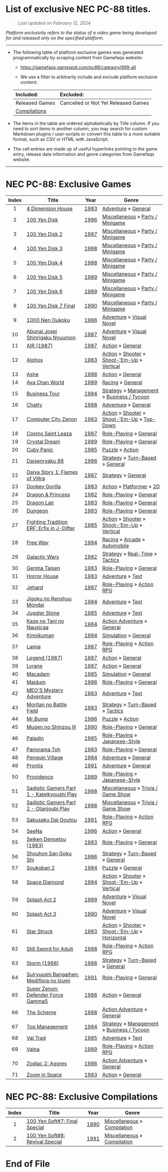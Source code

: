 ﻿# List of exclusive NEC PC-88 titles.

> *Last updated on February 12, 2024*

_Platform exclusivity refers to the status of a video game being developed for and released only on the specified platform._

-----------------------------

 - The following table of platform exclusive games was generated programmatically by scraping content from Gamefaqs website: 

    - https://gamefaqs.gamespot.com/pc88/category/999-all

    - We use a filter to arbitrarily include and exclude platform exclusive content:

      
    |Included:|Excluded:|
    |:--|:--|
    |Released Games|Cancelled or Not Yet Released Games
    |[Compilations](https://gamefaqs.gamespot.com/pc88/category/233-miscellaneous-compilation)|


 - The items in the table are ordered alphabetically by Title column. If you need to sort items in another column, you may search for custom Markdown plugins / user-scripts or convert this table to a more suitable format, such as CSV or HTML with JavaScript.

 - The cell entries are made up of useful hyperlinks pointing to the game entry, release date information and genre categories from Gamefaqs website.

-----------------------------
# NEC PC-88∶ Exclusive Games
|Index|Title|Year|Genre|
|:--:|--|--|--|
|1|<a href="https://gamefaqs.gamespot.com/pc88/209520-4-dimension-house" target="_blank" rel="noopener noreferrer">4 Dimension House</a>|<a href="https://gamefaqs.gamespot.com/pc88/209520-4-dimension-house/data" target="_blank" rel="noopener noreferrer">1983</a>|<a href="https://gamefaqs.gamespot.com/pc88/category/50-adventure" target="_blank" rel="noopener noreferrer">Adventure</a> &raquo; <a href="https://gamefaqs.gamespot.com/pc88/category/251-adventure-general" target="_blank" rel="noopener noreferrer">General</a>|
|2|<a href="https://gamefaqs.gamespot.com/pc88/187792-100-yen-disk" target="_blank" rel="noopener noreferrer">100 Yen Disk</a>|<a href="https://gamefaqs.gamespot.com/pc88/187792-100-yen-disk/data" target="_blank" rel="noopener noreferrer">1986</a>|<a href="https://gamefaqs.gamespot.com/pc88/category/49-miscellaneous" target="_blank" rel="noopener noreferrer">Miscellaneous</a> &raquo; <a href="https://gamefaqs.gamespot.com/pc88/category/181-miscellaneous-party-minigame" target="_blank" rel="noopener noreferrer">Party / Minigame</a>|
|3|<a href="https://gamefaqs.gamespot.com/pc88/187793-100-yen-disk-2" target="_blank" rel="noopener noreferrer">100 Yen Disk 2</a>|<a href="https://gamefaqs.gamespot.com/pc88/187793-100-yen-disk-2/data" target="_blank" rel="noopener noreferrer">1987</a>|<a href="https://gamefaqs.gamespot.com/pc88/category/49-miscellaneous" target="_blank" rel="noopener noreferrer">Miscellaneous</a> &raquo; <a href="https://gamefaqs.gamespot.com/pc88/category/181-miscellaneous-party-minigame" target="_blank" rel="noopener noreferrer">Party / Minigame</a>|
|4|<a href="https://gamefaqs.gamespot.com/pc88/187794-100-yen-disk-3" target="_blank" rel="noopener noreferrer">100 Yen Disk 3</a>|<a href="https://gamefaqs.gamespot.com/pc88/187794-100-yen-disk-3/data" target="_blank" rel="noopener noreferrer">1988</a>|<a href="https://gamefaqs.gamespot.com/pc88/category/49-miscellaneous" target="_blank" rel="noopener noreferrer">Miscellaneous</a> &raquo; <a href="https://gamefaqs.gamespot.com/pc88/category/181-miscellaneous-party-minigame" target="_blank" rel="noopener noreferrer">Party / Minigame</a>|
|5|<a href="https://gamefaqs.gamespot.com/pc88/187795-100-yen-disk-4" target="_blank" rel="noopener noreferrer">100 Yen Disk 4</a>|<a href="https://gamefaqs.gamespot.com/pc88/187795-100-yen-disk-4/data" target="_blank" rel="noopener noreferrer">1988</a>|<a href="https://gamefaqs.gamespot.com/pc88/category/49-miscellaneous" target="_blank" rel="noopener noreferrer">Miscellaneous</a> &raquo; <a href="https://gamefaqs.gamespot.com/pc88/category/181-miscellaneous-party-minigame" target="_blank" rel="noopener noreferrer">Party / Minigame</a>|
|6|<a href="https://gamefaqs.gamespot.com/pc88/187796-100-yen-disk-5" target="_blank" rel="noopener noreferrer">100 Yen Disk 5</a>|<a href="https://gamefaqs.gamespot.com/pc88/187796-100-yen-disk-5/data" target="_blank" rel="noopener noreferrer">1989</a>|<a href="https://gamefaqs.gamespot.com/pc88/category/49-miscellaneous" target="_blank" rel="noopener noreferrer">Miscellaneous</a> &raquo; <a href="https://gamefaqs.gamespot.com/pc88/category/181-miscellaneous-party-minigame" target="_blank" rel="noopener noreferrer">Party / Minigame</a>|
|7|<a href="https://gamefaqs.gamespot.com/pc88/187797-100-yen-disk-6" target="_blank" rel="noopener noreferrer">100 Yen Disk 6</a>|<a href="https://gamefaqs.gamespot.com/pc88/187797-100-yen-disk-6/data" target="_blank" rel="noopener noreferrer">1989</a>|<a href="https://gamefaqs.gamespot.com/pc88/category/49-miscellaneous" target="_blank" rel="noopener noreferrer">Miscellaneous</a> &raquo; <a href="https://gamefaqs.gamespot.com/pc88/category/181-miscellaneous-party-minigame" target="_blank" rel="noopener noreferrer">Party / Minigame</a>|
|8|<a href="https://gamefaqs.gamespot.com/pc88/187798-100-yen-disk-7-final" target="_blank" rel="noopener noreferrer">100 Yen Disk 7 Final</a>|<a href="https://gamefaqs.gamespot.com/pc88/187798-100-yen-disk-7-final/data" target="_blank" rel="noopener noreferrer">1990</a>|<a href="https://gamefaqs.gamespot.com/pc88/category/49-miscellaneous" target="_blank" rel="noopener noreferrer">Miscellaneous</a> &raquo; <a href="https://gamefaqs.gamespot.com/pc88/category/181-miscellaneous-party-minigame" target="_blank" rel="noopener noreferrer">Party / Minigame</a>|
|9|<a href="https://gamefaqs.gamespot.com/pc88/202832-1000-nen-oukoku" target="_blank" rel="noopener noreferrer">1000 Nen Oukoku</a>|<a href="https://gamefaqs.gamespot.com/pc88/202832-1000-nen-oukoku/data" target="_blank" rel="noopener noreferrer">1986</a>|<a href="https://gamefaqs.gamespot.com/pc88/category/50-adventure" target="_blank" rel="noopener noreferrer">Adventure</a> &raquo; <a href="https://gamefaqs.gamespot.com/pc88/category/294-adventure-visual-novel" target="_blank" rel="noopener noreferrer">Visual Novel</a>|
|10|<a href="https://gamefaqs.gamespot.com/pc88/218912-abunai-josei-shinrigaku-nyuumon" target="_blank" rel="noopener noreferrer">Abunai Josei Shinrigaku Nyuumon</a>|<a href="https://gamefaqs.gamespot.com/pc88/218912-abunai-josei-shinrigaku-nyuumon/data" target="_blank" rel="noopener noreferrer">1987</a>|<a href="https://gamefaqs.gamespot.com/pc88/category/50-adventure" target="_blank" rel="noopener noreferrer">Adventure</a> &raquo; <a href="https://gamefaqs.gamespot.com/pc88/category/294-adventure-visual-novel" target="_blank" rel="noopener noreferrer">Visual Novel</a>|
|11|<a href="https://gamefaqs.gamespot.com/pc88/217917-air-1987" target="_blank" rel="noopener noreferrer">AIR (1987)</a>|<a href="https://gamefaqs.gamespot.com/pc88/217917-air-1987/data" target="_blank" rel="noopener noreferrer">1987</a>|<a href="https://gamefaqs.gamespot.com/pc88/category/54-action" target="_blank" rel="noopener noreferrer">Action</a> &raquo; <a href="https://gamefaqs.gamespot.com/pc88/category/250-action-general" target="_blank" rel="noopener noreferrer">General</a>|
|12|<a href="https://gamefaqs.gamespot.com/pc88/217572-alphos" target="_blank" rel="noopener noreferrer">Alphos</a>|<a href="https://gamefaqs.gamespot.com/pc88/217572-alphos/data" target="_blank" rel="noopener noreferrer">1983</a>|<a href="https://gamefaqs.gamespot.com/pc88/category/54-action" target="_blank" rel="noopener noreferrer">Action</a> &raquo; <a href="https://gamefaqs.gamespot.com/pc88/category/55-action-shooter" target="_blank" rel="noopener noreferrer">Shooter</a> &raquo; <a href="https://gamefaqs.gamespot.com/pc88/category/313-action-shooter-shoot-em-up" target="_blank" rel="noopener noreferrer">Shoot-&#039;Em-Up</a> &raquo; <a href="https://gamefaqs.gamespot.com/pc88/category/83-action-shooter-shoot-em-up-vertical" target="_blank" rel="noopener noreferrer">Vertical</a>|
|13|<a href="https://gamefaqs.gamespot.com/pc88/217916-ashe" target="_blank" rel="noopener noreferrer">Ashe</a>|<a href="https://gamefaqs.gamespot.com/pc88/217916-ashe/data" target="_blank" rel="noopener noreferrer">1988</a>|<a href="https://gamefaqs.gamespot.com/pc88/category/54-action" target="_blank" rel="noopener noreferrer">Action</a> &raquo; <a href="https://gamefaqs.gamespot.com/pc88/category/250-action-general" target="_blank" rel="noopener noreferrer">General</a>|
|14|<a href="https://gamefaqs.gamespot.com/pc88/326729-aya-chan-world" target="_blank" rel="noopener noreferrer">Aya Chan World</a>|<a href="https://gamefaqs.gamespot.com/pc88/326729-aya-chan-world/data" target="_blank" rel="noopener noreferrer">1989</a>|<a href="https://gamefaqs.gamespot.com/pc88/category/47-racing" target="_blank" rel="noopener noreferrer">Racing</a> &raquo; <a href="https://gamefaqs.gamespot.com/pc88/category/252-racing-general" target="_blank" rel="noopener noreferrer">General</a>|
|15|<a href="https://gamefaqs.gamespot.com/pc88/259156-business-tour" target="_blank" rel="noopener noreferrer">Business Tour</a>|<a href="https://gamefaqs.gamespot.com/pc88/259156-business-tour/data" target="_blank" rel="noopener noreferrer">1984</a>|<a href="https://gamefaqs.gamespot.com/pc88/category/45-strategy" target="_blank" rel="noopener noreferrer">Strategy</a> &raquo; <a href="https://gamefaqs.gamespot.com/pc88/category/60-strategy-management" target="_blank" rel="noopener noreferrer">Management</a> &raquo; <a href="https://gamefaqs.gamespot.com/pc88/category/220-strategy-management-business-tycoon" target="_blank" rel="noopener noreferrer">Business / Tycoon</a>|
|16|<a href="https://gamefaqs.gamespot.com/pc88/278028-chatty" target="_blank" rel="noopener noreferrer">Chatty</a>|<a href="https://gamefaqs.gamespot.com/pc88/278028-chatty/data" target="_blank" rel="noopener noreferrer">1988</a>|<a href="https://gamefaqs.gamespot.com/pc88/category/50-adventure" target="_blank" rel="noopener noreferrer">Adventure</a> &raquo; <a href="https://gamefaqs.gamespot.com/pc88/category/251-adventure-general" target="_blank" rel="noopener noreferrer">General</a>|
|17|<a href="https://gamefaqs.gamespot.com/pc88/178967-computer-city-zenon" target="_blank" rel="noopener noreferrer">Computer City Zenon</a>|<a href="https://gamefaqs.gamespot.com/pc88/178967-computer-city-zenon/data" target="_blank" rel="noopener noreferrer">1983</a>|<a href="https://gamefaqs.gamespot.com/pc88/category/54-action" target="_blank" rel="noopener noreferrer">Action</a> &raquo; <a href="https://gamefaqs.gamespot.com/pc88/category/55-action-shooter" target="_blank" rel="noopener noreferrer">Shooter</a> &raquo; <a href="https://gamefaqs.gamespot.com/pc88/category/313-action-shooter-shoot-em-up" target="_blank" rel="noopener noreferrer">Shoot-&#039;Em-Up</a> &raquo; <a href="https://gamefaqs.gamespot.com/pc88/category/272-action-shooter-shoot-em-up-top-down" target="_blank" rel="noopener noreferrer">Top-Down</a>|
|18|<a href="https://gamefaqs.gamespot.com/pc88/396311-cosmo-saint-leaza" target="_blank" rel="noopener noreferrer">Cosmo Saint Leaza</a>|<a href="https://gamefaqs.gamespot.com/pc88/396311-cosmo-saint-leaza/data" target="_blank" rel="noopener noreferrer">1987</a>|<a href="https://gamefaqs.gamespot.com/pc88/category/48-role-playing" target="_blank" rel="noopener noreferrer">Role-Playing</a> &raquo; <a href="https://gamefaqs.gamespot.com/pc88/category/257-role-playing-general" target="_blank" rel="noopener noreferrer">General</a>|
|19|<a href="https://gamefaqs.gamespot.com/pc88/272139-crystal-dream" target="_blank" rel="noopener noreferrer">Crystal Dream</a>|<a href="https://gamefaqs.gamespot.com/pc88/272139-crystal-dream/data" target="_blank" rel="noopener noreferrer">1989</a>|<a href="https://gamefaqs.gamespot.com/pc88/category/48-role-playing" target="_blank" rel="noopener noreferrer">Role-Playing</a> &raquo; <a href="https://gamefaqs.gamespot.com/pc88/category/257-role-playing-general" target="_blank" rel="noopener noreferrer">General</a>|
|20|<a href="https://gamefaqs.gamespot.com/pc88/400105-cuby-panic" target="_blank" rel="noopener noreferrer">Cuby Panic</a>|<a href="https://gamefaqs.gamespot.com/pc88/400105-cuby-panic/data" target="_blank" rel="noopener noreferrer">1985</a>|<a href="https://gamefaqs.gamespot.com/pc88/category/173-puzzle" target="_blank" rel="noopener noreferrer">Puzzle</a> &raquo; <a href="https://gamefaqs.gamespot.com/pc88/category/282-puzzle-action" target="_blank" rel="noopener noreferrer">Action</a>|
|21|<a href="https://gamefaqs.gamespot.com/pc88/369588-daisenryaku-88" target="_blank" rel="noopener noreferrer">Daisenryaku 88</a>|<a href="https://gamefaqs.gamespot.com/pc88/369588-daisenryaku-88/data" target="_blank" rel="noopener noreferrer">1986</a>|<a href="https://gamefaqs.gamespot.com/pc88/category/45-strategy" target="_blank" rel="noopener noreferrer">Strategy</a> &raquo; <a href="https://gamefaqs.gamespot.com/pc88/category/59-strategy-turn-based" target="_blank" rel="noopener noreferrer">Turn-Based</a> &raquo; <a href="https://gamefaqs.gamespot.com/pc88/category/305-strategy-turn-based-general" target="_blank" rel="noopener noreferrer">General</a>|
|22|<a href="https://gamefaqs.gamespot.com/pc88/996785-daiva-story-1-flames-of-vlitra" target="_blank" rel="noopener noreferrer">Daiva Story 1: Flames of Vlitra</a>|<a href="https://gamefaqs.gamespot.com/pc88/996785-daiva-story-1-flames-of-vlitra/data" target="_blank" rel="noopener noreferrer">1987</a>|<a href="https://gamefaqs.gamespot.com/pc88/category/45-strategy" target="_blank" rel="noopener noreferrer">Strategy</a> &raquo; <a href="https://gamefaqs.gamespot.com/pc88/category/253-strategy-general" target="_blank" rel="noopener noreferrer">General</a>|
|23|<a href="https://gamefaqs.gamespot.com/pc88/216713-donkey-gorilla" target="_blank" rel="noopener noreferrer">Donkey Gorilla</a>|<a href="https://gamefaqs.gamespot.com/pc88/216713-donkey-gorilla/data" target="_blank" rel="noopener noreferrer">1983</a>|<a href="https://gamefaqs.gamespot.com/pc88/category/54-action" target="_blank" rel="noopener noreferrer">Action</a> &raquo; <a href="https://gamefaqs.gamespot.com/pc88/category/56-action-platformer" target="_blank" rel="noopener noreferrer">Platformer</a> &raquo; <a href="https://gamefaqs.gamespot.com/pc88/category/84-action-platformer-2d" target="_blank" rel="noopener noreferrer">2D</a>|
|24|<a href="https://gamefaqs.gamespot.com/pc88/361824-dragon-and-princess" target="_blank" rel="noopener noreferrer">Dragon & Princess</a>|<a href="https://gamefaqs.gamespot.com/pc88/361824-dragon-and-princess/data" target="_blank" rel="noopener noreferrer">1982</a>|<a href="https://gamefaqs.gamespot.com/pc88/category/48-role-playing" target="_blank" rel="noopener noreferrer">Role-Playing</a> &raquo; <a href="https://gamefaqs.gamespot.com/pc88/category/257-role-playing-general" target="_blank" rel="noopener noreferrer">General</a>|
|25|<a href="https://gamefaqs.gamespot.com/pc88/382330-dragon-lair" target="_blank" rel="noopener noreferrer">Dragon Lair</a>|<a href="https://gamefaqs.gamespot.com/pc88/382330-dragon-lair/data" target="_blank" rel="noopener noreferrer">1983</a>|<a href="https://gamefaqs.gamespot.com/pc88/category/48-role-playing" target="_blank" rel="noopener noreferrer">Role-Playing</a> &raquo; <a href="https://gamefaqs.gamespot.com/pc88/category/257-role-playing-general" target="_blank" rel="noopener noreferrer">General</a>|
|26|<a href="https://gamefaqs.gamespot.com/pc88/219616-dungeon" target="_blank" rel="noopener noreferrer">Dungeon</a>|<a href="https://gamefaqs.gamespot.com/pc88/219616-dungeon/data" target="_blank" rel="noopener noreferrer">1983</a>|<a href="https://gamefaqs.gamespot.com/pc88/category/48-role-playing" target="_blank" rel="noopener noreferrer">Role-Playing</a> &raquo; <a href="https://gamefaqs.gamespot.com/pc88/category/257-role-playing-general" target="_blank" rel="noopener noreferrer">General</a>|
|27|<a href="https://gamefaqs.gamespot.com/pc88/300579-fighting-tradition-erf-erfix-in-j-difter" target="_blank" rel="noopener noreferrer">Fighting Tradition ERF: Erfix in J-Difter</a>|<a href="https://gamefaqs.gamespot.com/pc88/300579-fighting-tradition-erf-erfix-in-j-difter/data" target="_blank" rel="noopener noreferrer">1985</a>|<a href="https://gamefaqs.gamespot.com/pc88/category/54-action" target="_blank" rel="noopener noreferrer">Action</a> &raquo; <a href="https://gamefaqs.gamespot.com/pc88/category/55-action-shooter" target="_blank" rel="noopener noreferrer">Shooter</a> &raquo; <a href="https://gamefaqs.gamespot.com/pc88/category/313-action-shooter-shoot-em-up" target="_blank" rel="noopener noreferrer">Shoot-&#039;Em-Up</a> &raquo; <a href="https://gamefaqs.gamespot.com/pc88/category/83-action-shooter-shoot-em-up-vertical" target="_blank" rel="noopener noreferrer">Vertical</a>|
|28|<a href="https://gamefaqs.gamespot.com/pc88/259157-free-way" target="_blank" rel="noopener noreferrer">Free Way</a>|<a href="https://gamefaqs.gamespot.com/pc88/259157-free-way/data" target="_blank" rel="noopener noreferrer">1984</a>|<a href="https://gamefaqs.gamespot.com/pc88/category/47-racing" target="_blank" rel="noopener noreferrer">Racing</a> &raquo; <a href="https://gamefaqs.gamespot.com/pc88/category/314-racing-arcade" target="_blank" rel="noopener noreferrer">Arcade</a> &raquo; <a href="https://gamefaqs.gamespot.com/pc88/category/232-racing-arcade-automobile" target="_blank" rel="noopener noreferrer">Automobile</a>|
|29|<a href="https://gamefaqs.gamespot.com/pc88/216711-galactic-wars" target="_blank" rel="noopener noreferrer">Galactic Wars</a>|<a href="https://gamefaqs.gamespot.com/pc88/216711-galactic-wars/data" target="_blank" rel="noopener noreferrer">1982</a>|<a href="https://gamefaqs.gamespot.com/pc88/category/45-strategy" target="_blank" rel="noopener noreferrer">Strategy</a> &raquo; <a href="https://gamefaqs.gamespot.com/pc88/category/58-strategy-real-time" target="_blank" rel="noopener noreferrer">Real-Time</a> &raquo; <a href="https://gamefaqs.gamespot.com/pc88/category/304-strategy-real-time-tactics" target="_blank" rel="noopener noreferrer">Tactics</a>|
|30|<a href="https://gamefaqs.gamespot.com/pc88/382319-genma-taisen" target="_blank" rel="noopener noreferrer">Genma Taisen</a>|<a href="https://gamefaqs.gamespot.com/pc88/382319-genma-taisen/data" target="_blank" rel="noopener noreferrer">1983</a>|<a href="https://gamefaqs.gamespot.com/pc88/category/48-role-playing" target="_blank" rel="noopener noreferrer">Role-Playing</a> &raquo; <a href="https://gamefaqs.gamespot.com/pc88/category/257-role-playing-general" target="_blank" rel="noopener noreferrer">General</a>|
|31|<a href="https://gamefaqs.gamespot.com/pc88/384015-horror-house" target="_blank" rel="noopener noreferrer">Horror House</a>|<a href="https://gamefaqs.gamespot.com/pc88/384015-horror-house/data" target="_blank" rel="noopener noreferrer">1983</a>|<a href="https://gamefaqs.gamespot.com/pc88/category/50-adventure" target="_blank" rel="noopener noreferrer">Adventure</a> &raquo; <a href="https://gamefaqs.gamespot.com/pc88/category/262-adventure-text" target="_blank" rel="noopener noreferrer">Text</a>|
|32|<a href="https://gamefaqs.gamespot.com/pc88/217854-jehard" target="_blank" rel="noopener noreferrer">Jehard</a>|<a href="https://gamefaqs.gamespot.com/pc88/217854-jehard/data" target="_blank" rel="noopener noreferrer">1987</a>|<a href="https://gamefaqs.gamespot.com/pc88/category/48-role-playing" target="_blank" rel="noopener noreferrer">Role-Playing</a> &raquo; <a href="https://gamefaqs.gamespot.com/pc88/category/73-role-playing-action-rpg" target="_blank" rel="noopener noreferrer">Action RPG</a>|
|33|<a href="https://gamefaqs.gamespot.com/pc88/278027-jigoku-no-renshuu-mondai" target="_blank" rel="noopener noreferrer">Jigoku no Renshuu Mondai</a>|<a href="https://gamefaqs.gamespot.com/pc88/278027-jigoku-no-renshuu-mondai/data" target="_blank" rel="noopener noreferrer">1984</a>|<a href="https://gamefaqs.gamespot.com/pc88/category/50-adventure" target="_blank" rel="noopener noreferrer">Adventure</a> &raquo; <a href="https://gamefaqs.gamespot.com/pc88/category/262-adventure-text" target="_blank" rel="noopener noreferrer">Text</a>|
|34|<a href="https://gamefaqs.gamespot.com/pc88/400106-juggler-stone" target="_blank" rel="noopener noreferrer">Juggler Stone</a>|<a href="https://gamefaqs.gamespot.com/pc88/400106-juggler-stone/data" target="_blank" rel="noopener noreferrer">1985</a>|<a href="https://gamefaqs.gamespot.com/pc88/category/50-adventure" target="_blank" rel="noopener noreferrer">Adventure</a> &raquo; <a href="https://gamefaqs.gamespot.com/pc88/category/262-adventure-text" target="_blank" rel="noopener noreferrer">Text</a>|
|35|<a href="https://gamefaqs.gamespot.com/pc88/421705-kaze-no-tani-no-nausicaa" target="_blank" rel="noopener noreferrer">Kaze no Tani no Nausicaa</a>|<a href="https://gamefaqs.gamespot.com/pc88/421705-kaze-no-tani-no-nausicaa/data" target="_blank" rel="noopener noreferrer">1984</a>|<a href="https://gamefaqs.gamespot.com/pc88/category/163-action-adventure" target="_blank" rel="noopener noreferrer">Action Adventure</a> &raquo; <a href="https://gamefaqs.gamespot.com/pc88/category/290-action-adventure-general" target="_blank" rel="noopener noreferrer">General</a>|
|36|<a href="https://gamefaqs.gamespot.com/pc88/284240-kinnikuman" target="_blank" rel="noopener noreferrer">Kinnikuman</a>|<a href="https://gamefaqs.gamespot.com/pc88/284240-kinnikuman/data" target="_blank" rel="noopener noreferrer">1984</a>|<a href="https://gamefaqs.gamespot.com/pc88/category/46-simulation" target="_blank" rel="noopener noreferrer">Simulation</a> &raquo; <a href="https://gamefaqs.gamespot.com/pc88/category/255-simulation-general" target="_blank" rel="noopener noreferrer">General</a>|
|37|<a href="https://gamefaqs.gamespot.com/pc88/223048-lamia" target="_blank" rel="noopener noreferrer">Lamia</a>|<a href="https://gamefaqs.gamespot.com/pc88/223048-lamia/data" target="_blank" rel="noopener noreferrer">1987</a>|<a href="https://gamefaqs.gamespot.com/pc88/category/48-role-playing" target="_blank" rel="noopener noreferrer">Role-Playing</a> &raquo; <a href="https://gamefaqs.gamespot.com/pc88/category/73-role-playing-action-rpg" target="_blank" rel="noopener noreferrer">Action RPG</a>|
|38|<a href="https://gamefaqs.gamespot.com/pc88/405505-legend-1987" target="_blank" rel="noopener noreferrer">Legend (1987)</a>|<a href="https://gamefaqs.gamespot.com/pc88/405505-legend-1987/data" target="_blank" rel="noopener noreferrer">1987</a>|<a href="https://gamefaqs.gamespot.com/pc88/category/54-action" target="_blank" rel="noopener noreferrer">Action</a> &raquo; <a href="https://gamefaqs.gamespot.com/pc88/category/250-action-general" target="_blank" rel="noopener noreferrer">General</a>|
|39|<a href="https://gamefaqs.gamespot.com/pc88/223347-lyrane" target="_blank" rel="noopener noreferrer">Lyrane</a>|<a href="https://gamefaqs.gamespot.com/pc88/223347-lyrane/data" target="_blank" rel="noopener noreferrer">1987</a>|<a href="https://gamefaqs.gamespot.com/pc88/category/54-action" target="_blank" rel="noopener noreferrer">Action</a> &raquo; <a href="https://gamefaqs.gamespot.com/pc88/category/250-action-general" target="_blank" rel="noopener noreferrer">General</a>|
|40|<a href="https://gamefaqs.gamespot.com/pc88/763194-macadam" target="_blank" rel="noopener noreferrer">Macadam</a>|<a href="https://gamefaqs.gamespot.com/pc88/763194-macadam/data" target="_blank" rel="noopener noreferrer">1985</a>|<a href="https://gamefaqs.gamespot.com/pc88/category/46-simulation" target="_blank" rel="noopener noreferrer">Simulation</a> &raquo; <a href="https://gamefaqs.gamespot.com/pc88/category/255-simulation-general" target="_blank" rel="noopener noreferrer">General</a>|
|41|<a href="https://gamefaqs.gamespot.com/pc88/364169-maidum" target="_blank" rel="noopener noreferrer">Maidum</a>|<a href="https://gamefaqs.gamespot.com/pc88/364169-maidum/data" target="_blank" rel="noopener noreferrer">1986</a>|<a href="https://gamefaqs.gamespot.com/pc88/category/48-role-playing" target="_blank" rel="noopener noreferrer">Role-Playing</a> &raquo; <a href="https://gamefaqs.gamespot.com/pc88/category/257-role-playing-general" target="_blank" rel="noopener noreferrer">General</a>|
|42|<a href="https://gamefaqs.gamespot.com/pc88/290816-meos-mystery-adventure" target="_blank" rel="noopener noreferrer">MEO'S Mystery Adventure</a>|<a href="https://gamefaqs.gamespot.com/pc88/290816-meos-mystery-adventure/data" target="_blank" rel="noopener noreferrer">1983</a>|<a href="https://gamefaqs.gamespot.com/pc88/category/50-adventure" target="_blank" rel="noopener noreferrer">Adventure</a> &raquo; <a href="https://gamefaqs.gamespot.com/pc88/category/262-adventure-text" target="_blank" rel="noopener noreferrer">Text</a>|
|43|<a href="https://gamefaqs.gamespot.com/pc88/360294-moritan-no-battle-field" target="_blank" rel="noopener noreferrer">Moritan no Battle Field</a>|<a href="https://gamefaqs.gamespot.com/pc88/360294-moritan-no-battle-field/data" target="_blank" rel="noopener noreferrer">1983</a>|<a href="https://gamefaqs.gamespot.com/pc88/category/45-strategy" target="_blank" rel="noopener noreferrer">Strategy</a> &raquo; <a href="https://gamefaqs.gamespot.com/pc88/category/59-strategy-turn-based" target="_blank" rel="noopener noreferrer">Turn-Based</a> &raquo; <a href="https://gamefaqs.gamespot.com/pc88/category/308-strategy-turn-based-tactics" target="_blank" rel="noopener noreferrer">Tactics</a>|
|44|<a href="https://gamefaqs.gamespot.com/pc88/364170-mrbump" target="_blank" rel="noopener noreferrer">Mr.Bump</a>|<a href="https://gamefaqs.gamespot.com/pc88/364170-mrbump/data" target="_blank" rel="noopener noreferrer">1986</a>|<a href="https://gamefaqs.gamespot.com/pc88/category/173-puzzle" target="_blank" rel="noopener noreferrer">Puzzle</a> &raquo; <a href="https://gamefaqs.gamespot.com/pc88/category/282-puzzle-action" target="_blank" rel="noopener noreferrer">Action</a>|
|45|<a href="https://gamefaqs.gamespot.com/pc88/300580-mugen-no-shinzou-iii" target="_blank" rel="noopener noreferrer">Mugen no Shinzou III</a>|<a href="https://gamefaqs.gamespot.com/pc88/300580-mugen-no-shinzou-iii/data" target="_blank" rel="noopener noreferrer">1990</a>|<a href="https://gamefaqs.gamespot.com/pc88/category/48-role-playing" target="_blank" rel="noopener noreferrer">Role-Playing</a> &raquo; <a href="https://gamefaqs.gamespot.com/pc88/category/257-role-playing-general" target="_blank" rel="noopener noreferrer">General</a>|
|46|<a href="https://gamefaqs.gamespot.com/pc88/382321-paladin" target="_blank" rel="noopener noreferrer">Paladin</a>|<a href="https://gamefaqs.gamespot.com/pc88/382321-paladin/data" target="_blank" rel="noopener noreferrer">1985</a>|<a href="https://gamefaqs.gamespot.com/pc88/category/48-role-playing" target="_blank" rel="noopener noreferrer">Role-Playing</a> &raquo; <a href="https://gamefaqs.gamespot.com/pc88/category/71-role-playing-japanese-style" target="_blank" rel="noopener noreferrer">Japanese-Style</a>|
|47|<a href="https://gamefaqs.gamespot.com/pc88/223047-panorama-toh" target="_blank" rel="noopener noreferrer">Panorama Toh</a>|<a href="https://gamefaqs.gamespot.com/pc88/223047-panorama-toh/data" target="_blank" rel="noopener noreferrer">1983</a>|<a href="https://gamefaqs.gamespot.com/pc88/category/48-role-playing" target="_blank" rel="noopener noreferrer">Role-Playing</a> &raquo; <a href="https://gamefaqs.gamespot.com/pc88/category/257-role-playing-general" target="_blank" rel="noopener noreferrer">General</a>|
|48|<a href="https://gamefaqs.gamespot.com/pc88/394093-penguin-village" target="_blank" rel="noopener noreferrer">Penguin Village</a>|<a href="https://gamefaqs.gamespot.com/pc88/394093-penguin-village/data" target="_blank" rel="noopener noreferrer">1984</a>|<a href="https://gamefaqs.gamespot.com/pc88/category/50-adventure" target="_blank" rel="noopener noreferrer">Adventure</a> &raquo; <a href="https://gamefaqs.gamespot.com/pc88/category/251-adventure-general" target="_blank" rel="noopener noreferrer">General</a>|
|49|<a href="https://gamefaqs.gamespot.com/pc88/332141-prontis" target="_blank" rel="noopener noreferrer">Prontis</a>|<a href="https://gamefaqs.gamespot.com/pc88/332141-prontis/data" target="_blank" rel="noopener noreferrer">1991</a>|<a href="https://gamefaqs.gamespot.com/pc88/category/50-adventure" target="_blank" rel="noopener noreferrer">Adventure</a> &raquo; <a href="https://gamefaqs.gamespot.com/pc88/category/251-adventure-general" target="_blank" rel="noopener noreferrer">General</a>|
|50|<a href="https://gamefaqs.gamespot.com/pc88/240618-providence" target="_blank" rel="noopener noreferrer">Providence</a>|<a href="https://gamefaqs.gamespot.com/pc88/240618-providence/data" target="_blank" rel="noopener noreferrer">1989</a>|<a href="https://gamefaqs.gamespot.com/pc88/category/48-role-playing" target="_blank" rel="noopener noreferrer">Role-Playing</a> &raquo; <a href="https://gamefaqs.gamespot.com/pc88/category/71-role-playing-japanese-style" target="_blank" rel="noopener noreferrer">Japanese-Style</a>|
|51|<a href="https://gamefaqs.gamespot.com/pc88/766497-sadistic-gamers-part-1-kateikyoushi-play" target="_blank" rel="noopener noreferrer">Sadistic Gamers Part 1 - Kateikyoushi Play</a>|<a href="https://gamefaqs.gamespot.com/pc88/766497-sadistic-gamers-part-1-kateikyoushi-play/data" target="_blank" rel="noopener noreferrer">1988</a>|<a href="https://gamefaqs.gamespot.com/pc88/category/49-miscellaneous" target="_blank" rel="noopener noreferrer">Miscellaneous</a> &raquo; <a href="https://gamefaqs.gamespot.com/pc88/category/224-miscellaneous-trivia-game-show" target="_blank" rel="noopener noreferrer">Trivia / Game Show</a>|
|52|<a href="https://gamefaqs.gamespot.com/pc88/766498-sadistic-gamers-part-2-otanjoubi-play" target="_blank" rel="noopener noreferrer">Sadistic Gamers Part 2 - Otanjoubi Play</a>|<a href="https://gamefaqs.gamespot.com/pc88/766498-sadistic-gamers-part-2-otanjoubi-play/data" target="_blank" rel="noopener noreferrer">1988</a>|<a href="https://gamefaqs.gamespot.com/pc88/category/49-miscellaneous" target="_blank" rel="noopener noreferrer">Miscellaneous</a> &raquo; <a href="https://gamefaqs.gamespot.com/pc88/category/224-miscellaneous-trivia-game-show" target="_blank" rel="noopener noreferrer">Trivia / Game Show</a>|
|53|<a href="https://gamefaqs.gamespot.com/pc88/766499-sakusaku-dai-goutou" target="_blank" rel="noopener noreferrer">Sakusaku Dai Goutou</a>|<a href="https://gamefaqs.gamespot.com/pc88/766499-sakusaku-dai-goutou/data" target="_blank" rel="noopener noreferrer">1991</a>|<a href="https://gamefaqs.gamespot.com/pc88/category/48-role-playing" target="_blank" rel="noopener noreferrer">Role-Playing</a> &raquo; <a href="https://gamefaqs.gamespot.com/pc88/category/73-role-playing-action-rpg" target="_blank" rel="noopener noreferrer">Action RPG</a>|
|54|<a href="https://gamefaqs.gamespot.com/pc88/720987-seena" target="_blank" rel="noopener noreferrer">SeeNa</a>|<a href="https://gamefaqs.gamespot.com/pc88/720987-seena/data" target="_blank" rel="noopener noreferrer">1986</a>|<a href="https://gamefaqs.gamespot.com/pc88/category/54-action" target="_blank" rel="noopener noreferrer">Action</a> &raquo; <a href="https://gamefaqs.gamespot.com/pc88/category/250-action-general" target="_blank" rel="noopener noreferrer">General</a>|
|55|<a href="https://gamefaqs.gamespot.com/pc88/385617-seiken-densetsu-1983" target="_blank" rel="noopener noreferrer">Seiken Densetsu (1983)</a>|<a href="https://gamefaqs.gamespot.com/pc88/385617-seiken-densetsu-1983/data" target="_blank" rel="noopener noreferrer">1983</a>|<a href="https://gamefaqs.gamespot.com/pc88/category/48-role-playing" target="_blank" rel="noopener noreferrer">Role-Playing</a> &raquo; <a href="https://gamefaqs.gamespot.com/pc88/category/257-role-playing-general" target="_blank" rel="noopener noreferrer">General</a>|
|56|<a href="https://gamefaqs.gamespot.com/pc88/431133-shouhon-san-goku-shi" target="_blank" rel="noopener noreferrer">Shouhon San Goku Shi</a>|<a href="https://gamefaqs.gamespot.com/pc88/431133-shouhon-san-goku-shi/data" target="_blank" rel="noopener noreferrer">1986</a>|<a href="https://gamefaqs.gamespot.com/pc88/category/45-strategy" target="_blank" rel="noopener noreferrer">Strategy</a> &raquo; <a href="https://gamefaqs.gamespot.com/pc88/category/59-strategy-turn-based" target="_blank" rel="noopener noreferrer">Turn-Based</a> &raquo; <a href="https://gamefaqs.gamespot.com/pc88/category/305-strategy-turn-based-general" target="_blank" rel="noopener noreferrer">General</a>|
|57|<a href="https://gamefaqs.gamespot.com/pc88/732848-soukoban-2" target="_blank" rel="noopener noreferrer">Soukoban 2</a>|<a href="https://gamefaqs.gamespot.com/pc88/732848-soukoban-2/data" target="_blank" rel="noopener noreferrer">1984</a>|<a href="https://gamefaqs.gamespot.com/pc88/category/173-puzzle" target="_blank" rel="noopener noreferrer">Puzzle</a> &raquo; <a href="https://gamefaqs.gamespot.com/pc88/category/281-puzzle-general" target="_blank" rel="noopener noreferrer">General</a>|
|58|<a href="https://gamefaqs.gamespot.com/pc88/299707-space-diamond" target="_blank" rel="noopener noreferrer">Space Diamond</a>|<a href="https://gamefaqs.gamespot.com/pc88/299707-space-diamond/data" target="_blank" rel="noopener noreferrer">1984</a>|<a href="https://gamefaqs.gamespot.com/pc88/category/54-action" target="_blank" rel="noopener noreferrer">Action</a> &raquo; <a href="https://gamefaqs.gamespot.com/pc88/category/55-action-shooter" target="_blank" rel="noopener noreferrer">Shooter</a> &raquo; <a href="https://gamefaqs.gamespot.com/pc88/category/313-action-shooter-shoot-em-up" target="_blank" rel="noopener noreferrer">Shoot-&#039;Em-Up</a> &raquo; <a href="https://gamefaqs.gamespot.com/pc88/category/83-action-shooter-shoot-em-up-vertical" target="_blank" rel="noopener noreferrer">Vertical</a>|
|59|<a href="https://gamefaqs.gamespot.com/pc88/209519-splash-act-2" target="_blank" rel="noopener noreferrer">Splash Act 2</a>|<a href="https://gamefaqs.gamespot.com/pc88/209519-splash-act-2/data" target="_blank" rel="noopener noreferrer">1989</a>|<a href="https://gamefaqs.gamespot.com/pc88/category/50-adventure" target="_blank" rel="noopener noreferrer">Adventure</a> &raquo; <a href="https://gamefaqs.gamespot.com/pc88/category/294-adventure-visual-novel" target="_blank" rel="noopener noreferrer">Visual Novel</a>|
|60|<a href="https://gamefaqs.gamespot.com/pc88/209518-splash-act-3" target="_blank" rel="noopener noreferrer">Splash Act 3</a>|<a href="https://gamefaqs.gamespot.com/pc88/209518-splash-act-3/data" target="_blank" rel="noopener noreferrer">1990</a>|<a href="https://gamefaqs.gamespot.com/pc88/category/50-adventure" target="_blank" rel="noopener noreferrer">Adventure</a> &raquo; <a href="https://gamefaqs.gamespot.com/pc88/category/294-adventure-visual-novel" target="_blank" rel="noopener noreferrer">Visual Novel</a>|
|61|<a href="https://gamefaqs.gamespot.com/pc88/223050-star-struck" target="_blank" rel="noopener noreferrer">Star Struck</a>|<a href="https://gamefaqs.gamespot.com/pc88/223050-star-struck/data" target="_blank" rel="noopener noreferrer">1983</a>|<a href="https://gamefaqs.gamespot.com/pc88/category/54-action" target="_blank" rel="noopener noreferrer">Action</a> &raquo; <a href="https://gamefaqs.gamespot.com/pc88/category/55-action-shooter" target="_blank" rel="noopener noreferrer">Shooter</a> &raquo; <a href="https://gamefaqs.gamespot.com/pc88/category/313-action-shooter-shoot-em-up" target="_blank" rel="noopener noreferrer">Shoot-&#039;Em-Up</a> &raquo; <a href="https://gamefaqs.gamespot.com/pc88/category/185-action-shooter-shoot-em-up-horizontal" target="_blank" rel="noopener noreferrer">Horizontal</a>|
|62|<a href="https://gamefaqs.gamespot.com/pc88/974871-still-sword-for-adult" target="_blank" rel="noopener noreferrer">Still Sword for Adult</a>|<a href="https://gamefaqs.gamespot.com/pc88/974871-still-sword-for-adult/data" target="_blank" rel="noopener noreferrer">1988</a>|<a href="https://gamefaqs.gamespot.com/pc88/category/48-role-playing" target="_blank" rel="noopener noreferrer">Role-Playing</a> &raquo; <a href="https://gamefaqs.gamespot.com/pc88/category/73-role-playing-action-rpg" target="_blank" rel="noopener noreferrer">Action RPG</a>|
|63|<a href="https://gamefaqs.gamespot.com/pc88/379048-storm-1988" target="_blank" rel="noopener noreferrer">Storm (1988)</a>|<a href="https://gamefaqs.gamespot.com/pc88/379048-storm-1988/data" target="_blank" rel="noopener noreferrer">1988</a>|<a href="https://gamefaqs.gamespot.com/pc88/category/45-strategy" target="_blank" rel="noopener noreferrer">Strategy</a> &raquo; <a href="https://gamefaqs.gamespot.com/pc88/category/59-strategy-turn-based" target="_blank" rel="noopener noreferrer">Turn-Based</a> &raquo; <a href="https://gamefaqs.gamespot.com/pc88/category/305-strategy-turn-based-general" target="_blank" rel="noopener noreferrer">General</a>|
|64|<a href="https://gamefaqs.gamespot.com/pc88/382325-suiryuushi-bangaihen-mediflora-no-izumi" target="_blank" rel="noopener noreferrer">Suiryuushi Bangaihen: Mediflora no Izumi</a>|<a href="https://gamefaqs.gamespot.com/pc88/382325-suiryuushi-bangaihen-mediflora-no-izumi/data" target="_blank" rel="noopener noreferrer">1991</a>|<a href="https://gamefaqs.gamespot.com/pc88/category/48-role-playing" target="_blank" rel="noopener noreferrer">Role-Playing</a> &raquo; <a href="https://gamefaqs.gamespot.com/pc88/category/257-role-playing-general" target="_blank" rel="noopener noreferrer">General</a>|
|65|<a href="https://gamefaqs.gamespot.com/pc88/178968-super-zenon-defender-force-gamma5" target="_blank" rel="noopener noreferrer">Super Zenon: Defender Force Gamma5</a>|<a href="https://gamefaqs.gamespot.com/pc88/178968-super-zenon-defender-force-gamma5/data" target="_blank" rel="noopener noreferrer">1986</a>|<a href="https://gamefaqs.gamespot.com/pc88/category/54-action" target="_blank" rel="noopener noreferrer">Action</a> &raquo; <a href="https://gamefaqs.gamespot.com/pc88/category/250-action-general" target="_blank" rel="noopener noreferrer">General</a>|
|66|<a href="https://gamefaqs.gamespot.com/pc88/988802-the-scheme" target="_blank" rel="noopener noreferrer">The Scheme</a>|<a href="https://gamefaqs.gamespot.com/pc88/988802-the-scheme/data" target="_blank" rel="noopener noreferrer">1988</a>|<a href="https://gamefaqs.gamespot.com/pc88/category/163-action-adventure" target="_blank" rel="noopener noreferrer">Action Adventure</a> &raquo; <a href="https://gamefaqs.gamespot.com/pc88/category/290-action-adventure-general" target="_blank" rel="noopener noreferrer">General</a>|
|67|<a href="https://gamefaqs.gamespot.com/pc88/336144-top-management" target="_blank" rel="noopener noreferrer">Top Management</a>|<a href="https://gamefaqs.gamespot.com/pc88/336144-top-management/data" target="_blank" rel="noopener noreferrer">1984</a>|<a href="https://gamefaqs.gamespot.com/pc88/category/45-strategy" target="_blank" rel="noopener noreferrer">Strategy</a> &raquo; <a href="https://gamefaqs.gamespot.com/pc88/category/60-strategy-management" target="_blank" rel="noopener noreferrer">Management</a> &raquo; <a href="https://gamefaqs.gamespot.com/pc88/category/220-strategy-management-business-tycoon" target="_blank" rel="noopener noreferrer">Business / Tycoon</a>|
|68|<a href="https://gamefaqs.gamespot.com/pc88/400108-val-trad" target="_blank" rel="noopener noreferrer">Val Trad</a>|<a href="https://gamefaqs.gamespot.com/pc88/400108-val-trad/data" target="_blank" rel="noopener noreferrer">1985</a>|<a href="https://gamefaqs.gamespot.com/pc88/category/50-adventure" target="_blank" rel="noopener noreferrer">Adventure</a> &raquo; <a href="https://gamefaqs.gamespot.com/pc88/category/262-adventure-text" target="_blank" rel="noopener noreferrer">Text</a>|
|69|<a href="https://gamefaqs.gamespot.com/pc88/338317-valna" target="_blank" rel="noopener noreferrer">Valna</a>|<a href="https://gamefaqs.gamespot.com/pc88/338317-valna/data" target="_blank" rel="noopener noreferrer">1989</a>|<a href="https://gamefaqs.gamespot.com/pc88/category/48-role-playing" target="_blank" rel="noopener noreferrer">Role-Playing</a> &raquo; <a href="https://gamefaqs.gamespot.com/pc88/category/73-role-playing-action-rpg" target="_blank" rel="noopener noreferrer">Action RPG</a>|
|70|<a href="https://gamefaqs.gamespot.com/pc88/223049-zodiac-2-aggres" target="_blank" rel="noopener noreferrer">Zodiac 2: Aggres</a>|<a href="https://gamefaqs.gamespot.com/pc88/223049-zodiac-2-aggres/data" target="_blank" rel="noopener noreferrer">1986</a>|<a href="https://gamefaqs.gamespot.com/pc88/category/163-action-adventure" target="_blank" rel="noopener noreferrer">Action Adventure</a> &raquo; <a href="https://gamefaqs.gamespot.com/pc88/category/290-action-adventure-general" target="_blank" rel="noopener noreferrer">General</a>|
|71|<a href="https://gamefaqs.gamespot.com/pc88/217573-zoom-in-space" target="_blank" rel="noopener noreferrer">Zoom in Space</a>|<a href="https://gamefaqs.gamespot.com/pc88/217573-zoom-in-space/data" target="_blank" rel="noopener noreferrer">1983</a>|<a href="https://gamefaqs.gamespot.com/pc88/category/54-action" target="_blank" rel="noopener noreferrer">Action</a> &raquo; <a href="https://gamefaqs.gamespot.com/pc88/category/250-action-general" target="_blank" rel="noopener noreferrer">General</a>|

# NEC PC-88∶ Exclusive Compilations
|Index|Title|Year|Genre|
|:--:|--|--|--|
|1|<a href="https://gamefaqs.gamespot.com/pc88/187267-100-yen-soft7-final-special" target="_blank" rel="noopener noreferrer">100 Yen Soft#7: Final Special</a>|<a href="https://gamefaqs.gamespot.com/pc88/187267-100-yen-soft7-final-special/data" target="_blank" rel="noopener noreferrer">1990</a>|<a href="https://gamefaqs.gamespot.com/pc88/category/49-miscellaneous" target="_blank" rel="noopener noreferrer">Miscellaneous</a> &raquo; <a href="https://gamefaqs.gamespot.com/pc88/category/233-miscellaneous-compilation" target="_blank" rel="noopener noreferrer">Compilation</a>|
|2|<a href="https://gamefaqs.gamespot.com/pc88/187268-100-yen-soft8-revival-special" target="_blank" rel="noopener noreferrer">100 Yen Soft#8: Revival Special</a>|<a href="https://gamefaqs.gamespot.com/pc88/187268-100-yen-soft8-revival-special/data" target="_blank" rel="noopener noreferrer">1991</a>|<a href="https://gamefaqs.gamespot.com/pc88/category/49-miscellaneous" target="_blank" rel="noopener noreferrer">Miscellaneous</a> &raquo; <a href="https://gamefaqs.gamespot.com/pc88/category/233-miscellaneous-compilation" target="_blank" rel="noopener noreferrer">Compilation</a>|

# End of File
